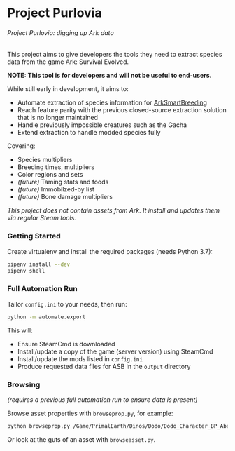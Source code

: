 # Project Purlovia

###### Project Purlovia: digging up Ark data

This project aims to give developers the tools they need to extract species data from the game Ark: Survival Evolved.

**NOTE: This tool is for developers and will not be useful to end-users.**

While still early in development, it aims to:
 * Automate extraction of species information for [ArkSmartBreeding](https://github.com/cadon/ARKStatsExtractor/)
 * Reach feature parity with the previous closed-source extraction solution that is no longer maintained
 * Handle previously impossible creatures such as the Gacha
 * Extend extraction to handle modded species fully

Covering:
 * Species multipliers
 * Breeding times, multipliers
 * Color regions and sets
 * *(future)* Taming stats and foods
 * *(future)* Immobilzed-by list
 * *(future)* Bone damage multipliers

*This project does not contain assets from Ark. It install and updates them via regular Steam tools.*

### Getting Started

Create virtualenv and install the required packages (needs Python 3.7):
```sh
pipenv install --dev
pipenv shell
```

### Full Automation Run
Tailor `config.ini` to your needs, then run:
```sh
python -m automate.export
```
This will:
* Ensure SteamCmd is downloaded
* Install/update a copy of the game (server version) using SteamCmd
* Install/update the mods listed in `config.ini`
* Produce requested data files for ASB in the `output` directory

### Browsing
*(requires a previous full automation run to ensure data is present)*

Browse asset properties with `browseprop.py`, for example:
```sh
python browseprop.py /Game/PrimalEarth/Dinos/Dodo/Dodo_Character_BP_Aberrant
```
Or look at the guts of an asset with `browseasset.py`.
